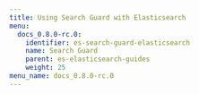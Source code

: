 ```yaml
---
title: Using Search Guard with Elasticsearch
menu:
  docs_0.8.0-rc.0:
    identifier: es-search-guard-elasticsearch
    name: Search Guard
    parent: es-elasticsearch-guides
    weight: 25
menu_name: docs_0.8.0-rc.0
---
```


